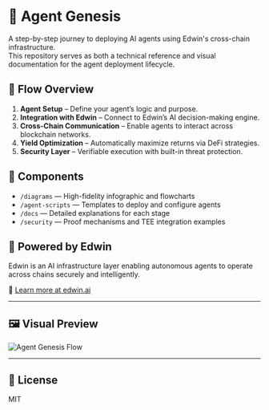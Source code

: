 # 🤖 Agent Genesis

A step-by-step journey to deploying AI agents using Edwin's cross-chain infrastructure.  
This repository serves as both a technical reference and visual documentation for the agent deployment lifecycle.

## 🔄 Flow Overview

1. **Agent Setup** – Define your agent’s logic and purpose.
2. **Integration with Edwin** – Connect to Edwin’s AI decision-making engine.
3. **Cross-Chain Communication** – Enable agents to interact across blockchain networks.
4. **Yield Optimization** – Automatically maximize returns via DeFi strategies.
5. **Security Layer** – Verifiable execution with built-in threat protection.

## 🧱 Components

- `/diagrams` — High-fidelity infographic and flowcharts
- `/agent-scripts` — Templates to deploy and configure agents
- `/docs` — Detailed explanations for each stage
- `/security` — Proof mechanisms and TEE integration examples

## 🧠 Powered by Edwin
Edwin is an AI infrastructure layer enabling autonomous agents to operate across chains securely and intelligently.

🔗 [Learn more at edwin.ai](https://edwin.ai)

---

## 🖼 Visual Preview

![Agent Genesis Flow](diagrams/agent-genesis-flow.png)

---

## 📜 License

MIT
